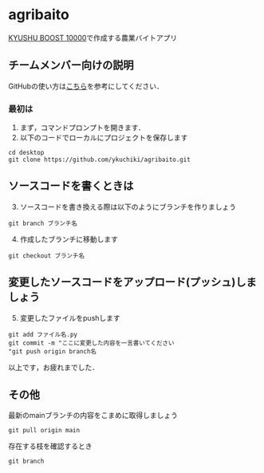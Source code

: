 # agribaito

[KYUSHU BOOST 10000](https://kyushuboost.jp)で作成する農業バイトアプリ

## チームメンバー向けの説明
GitHubの使い方は[こちら](https://qiita.com/nnahito/items/565f8755e70c51532459)を参考にしてください．

### 最初は
1. まず，コマンドプロンプトを開きます．
2. 以下のコードでローカルにプロジェクトを保存します
```
cd desktop
git clone https://github.com/ykuchiki/agribaito.git
```

## ソースコードを書くときは
3. ソースコードを書き換える際は以下のようにブランチを作りましょう
```
git branch ブランチ名
```
4. 作成したブランチに移動します
```
git checkout ブランチ名
```

## 変更したソースコードをアップロード(プッシュ)しましょう
5. 変更したファイルをpushします
```
git add ファイル名.py
git commit -m "ここに変更した内容を一言書いてください
"git push origin branch名
```

以上です，お疲れまでした．

## その他
最新のmainブランチの内容をこまめに取得しましょう
```
git pull origin main
```

存在する枝を確認するとき
```
git branch
```